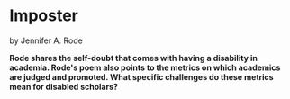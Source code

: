# Imposter
by Jennifer A. Rode

**Rode shares the self-doubt that comes with having a disability in academia. Rode's poem also points to the metrics on which academics are judged and promoted. What specific challenges do these metrics mean for disabled scholars?**
